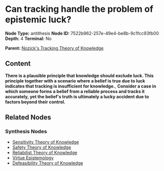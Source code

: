 # Can tracking handle the problem of epistemic luck?

**Node Type:** antithesis
**Node ID:** 7522b962-257e-49e4-be8b-9c1fcc93fb00
**Depth:** 4
**Terminal:** No

**Parent:** [Nozick's Tracking Theory of Knowledge](nozicks-tracking-theory-of-knowledge-synthesis-3007f7cd-24ed-438d-9179-3ff357b52d6d.md)

## Content

**There is a plausible principle that knowledge should exclude luck. This principle together with a scenario where a belief is true due to luck indicates that tracking is insufficient for knowledge.**, **Consider a case in which someone forms a belief from a reliable process and tracks it accurately, yet the belief's truth is ultimately a lucky accident due to factors beyond their control.**

## Related Nodes

### Synthesis Nodes

- [Sensitivity Theory of Knowledge](sensitivity-theory-of-knowledge-synthesis-492c26bb-1e7d-47f4-9f57-09ad496ac036.md)
- [Safety Theory of Knowledge](safety-theory-of-knowledge-synthesis-8d37e320-9e60-4ac3-be4c-9b8c0793480f.md)
- [Reliabilist Theory of Knowledge](reliabilist-theory-of-knowledge-synthesis-7ad856b1-aa5a-4d68-b49b-346237439b0a.md)
- [Virtue Epistemology](virtue-epistemology-synthesis-aa3c6fac-7f82-4254-8267-ecba5eb1193b.md)
- [Defeasibility Theory of Knowledge](defeasibility-theory-of-knowledge-synthesis-a14a0d49-b379-4334-ab03-7b9cb3b0fe46.md)
